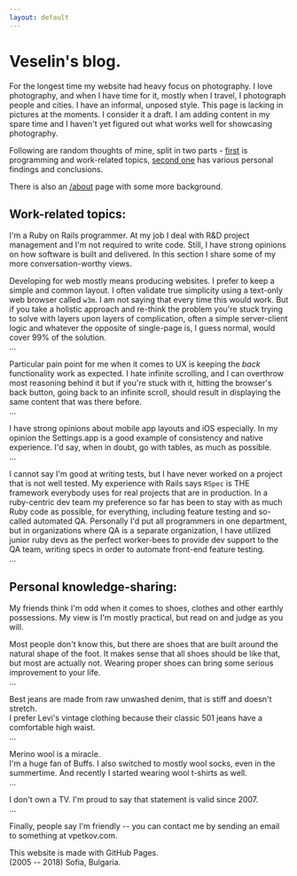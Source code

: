```yaml
---
layout: default
---
```



Veselin's blog.
===============

For the longest time my website had heavy focus on photography. I love photography, and when I have time for it, mostly when I travel, I photograph people and cities. I have an informal, unposed style. This page is lacking in pictures at the moments. I consider it a draft. I am adding content in my spare time and I haven't yet figured out what works well for showcasing photography.

Following are random thoughts of mine, split in two parts - [first](/#work-related-topics) is programming and work-related topics, [second one](/#personal-knowledge-sharing) has various personal findings and conclusions.

There is also an [/about](/about) page with some more background.


Work-related topics:
--------------------

I'm a Ruby on Rails programmer. At my job I deal with R&D project management and I'm not required to write code. Still, I have strong opinions on how software is built and delivered. In this section I share some of my more conversation-worthy views.

Developing for web mostly means producing websites. I prefer to keep a simple and common layout. I often validate true simplicity using a text-only web browser called `w3m`. I am not saying that every time this would work. But if you take a holistic approach and re-think the problem you're stuck trying to solve with layers upon layers of complication, often a simple server-client logic and whatever the opposite of single-page is, I guess normal, would cover 99% of the solution.  
...

Particular pain point for me when it comes to UX is keeping the *back* functionality work as expected. I hate infinite scrolling, and I can overthrow most reasoning behind it but if you're stuck with it, hitting the browser's back button, going back to an infinite scroll, should result in displaying the same content that was there before.  
...

I have strong opinions about mobile app layouts and iOS especially. In my opinion the Settings.app is a good example of consistency and native experience. I'd say, when in doubt, go with tables, as much as possible.  
...

I cannot say I'm good at writing tests, but I have never worked on a project that is not well tested. My experience with Rails says `RSpec` is THE framework everybody uses for real projects that are in production. In a ruby-centric dev team my preference so far has been to stay with as much Ruby code as possible, for everything, including feature testing and so-called automated QA. Personally I'd put all programmers in one department, but in organizations where QA is a separate organization, I have utilized junior ruby devs as the perfect worker-bees to provide dev support to the QA team, writing specs in order to automate front-end feature testing.  
...

Personal knowledge-sharing:
---------------------------

My friends think I'm odd when it comes to shoes, clothes and other earthly possessions. My view is I'm mostly practical, but read on and judge as you will.

Most people don't know this, but there are shoes that are built around the natural shape of the foot. It makes sense that all shoes should be like that, but most are actually not. Wearing proper shoes can bring some serious improvement to your life.  
...

Best jeans are made from raw unwashed denim, that is stiff and doesn't stretch.  
I prefer Levi's vintage clothing because their classic 501 jeans have a comfortable high waist.  
...

Merino wool is a miracle.  
I'm a huge fan of Buffs. I also switched to mostly wool socks, even in the summertime. And recently I started wearing wool t-shirts as well.  
...

I don't own a TV. I'm proud to say that statement is valid since 2007.  
...

Finally, people say I'm friendly -- you can contact me by sending an email to something at vpetkov.com.

This website is made with GitHub Pages.  
(2005 -- 2018) Sofia, Bulgaria.
